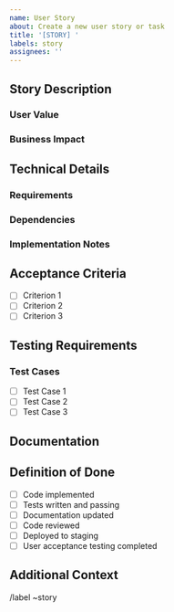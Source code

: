```yaml
---
name: User Story
about: Create a new user story or task
title: '[STORY] '
labels: story
assignees: ''
---
```


## Story Description
<!-- Provide a clear, concise description of the story -->

### User Value
<!-- Describe the value this story provides to the user -->

### Business Impact
<!-- Describe how this story impacts the business -->

## Technical Details

### Requirements
<!-- List specific technical requirements -->

### Dependencies
<!-- List any dependencies on other stories or systems -->

### Implementation Notes
<!-- Add any implementation details or considerations -->

## Acceptance Criteria
<!-- List the criteria that must be met for this story to be considered complete -->
- [ ] Criterion 1
- [ ] Criterion 2
- [ ] Criterion 3

## Testing Requirements
<!-- Describe what needs to be tested -->

### Test Cases
<!-- List specific test cases -->
- [ ] Test Case 1
- [ ] Test Case 2
- [ ] Test Case 3

## Documentation
<!-- List any documentation that needs to be created or updated -->

## Definition of Done
<!-- List what needs to be completed for this story to be considered done -->
- [ ] Code implemented
- [ ] Tests written and passing
- [ ] Documentation updated
- [ ] Code reviewed
- [ ] Deployed to staging
- [ ] User acceptance testing completed

## Additional Context
<!-- Add any other relevant information -->

/label ~story 